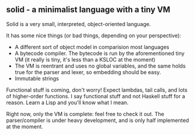 solid - a minimalist language with a tiny VM
--------------------------------------------
Solid is a very small, interpreted, object-oriented language.

It has some nice things (or bad things, depending on your perspective):
 - A different sort of object model in comparision most languages
 - A bytecode compiler. The bytecode is run by the aforementioned tiny VM (it really is tiny, it's less than a KSLOC at the moment)
 - The VM is reentrant and uses no global variables, and the same holds true for the parser and lexer, so embedding should be easy.
 - Immutable strings

Functional stuff is coming, don't worry! Expect lambdas, tail calls, and lots of higher-order functions. I say functional stuff and not Haskell stuff for a reason. Learn a Lisp and you'll know what I mean.

Right now, only the VM is complete: feel free to check it out. The parser/compiler is under heavy development, and is only half implemented at the moment.
